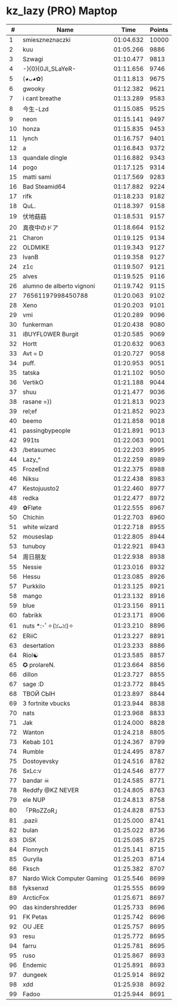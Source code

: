 # kz_lazy (PRO) Maptop

|  # | Name | Time | Points |
|-------------- | -------------- | -------------- | -------------- | 
| 1 | smieszneznaczki | 01:04.632 | 10000 | 
| 2 | kuu | 01:05.266 | 9886 | 
| 3 | Szwagi | 01:10.477 | 9813 | 
| 4 | -}{0}{0JI_SLaYeR- | 01:11.656 | 9746 | 
| 5 | (◕ᴗ◕✿) | 01:11.813 | 9675 | 
| 6 | gwooky | 01:12.382 | 9621 | 
| 7 | i cant breathe | 01:13.289 | 9583 | 
| 8 | 今生-Lzd | 01:15.085 | 9525 | 
| 9 | neon | 01:15.141 | 9497 | 
| 10 | honza | 01:15.835 | 9453 | 
| 11 | lynch | 01:16.757 | 9401 | 
| 12 | a | 01:16.843 | 9372 | 
| 13 | quandale dingle | 01:16.882 | 9343 | 
| 14 | pogo | 01:17.125 | 9314 | 
| 15 | matti sami | 01:17.569 | 9283 | 
| 16 | Bad Steamid64 | 01:17.882 | 9224 | 
| 17 | rifk | 01:18.233 | 9182 | 
| 18 | QuL. | 01:18.397 | 9158 | 
| 19 | 伏地菇菇 | 01:18.531 | 9157 | 
| 20 | 真夜中のドア | 01:18.664 | 9152 | 
| 21 | Charon | 01:19.125 | 9134 | 
| 22 | OLDMIKE | 01:19.343 | 9127 | 
| 23 | IvanB | 01:19.358 | 9127 | 
| 24 | z1c | 01:19.507 | 9121 | 
| 25 | alves | 01:19.525 | 9116 | 
| 26 | alumno de alberto vignoni | 01:19.742 | 9115 | 
| 27 | 76561197998450788 | 01:20.063 | 9102 | 
| 28 | Xeno | 01:20.203 | 9101 | 
| 29 | vmi | 01:20.289 | 9096 | 
| 30 | funkerman | 01:20.438 | 9080 | 
| 31 | iBUYFL0WER Burgit | 01:20.585 | 9069 | 
| 32 | Hortt | 01:20.632 | 9063 | 
| 33 | Avt = D | 01:20.727 | 9058 | 
| 34 | puff. | 01:20.953 | 9051 | 
| 35 | tatska | 01:21.102 | 9050 | 
| 36 | VertikO | 01:21.188 | 9044 | 
| 37 | shuu | 01:21.477 | 9036 | 
| 38 | rasane =)) | 01:21.813 | 9023 | 
| 39 | rel;ef | 01:21.852 | 9023 | 
| 40 | beemo | 01:21.858 | 9018 | 
| 41 | passingbypeople | 01:21.891 | 9013 | 
| 42 | 991ts | 01:22.063 | 9001 | 
| 43 | /betasumec | 01:22.203 | 8995 | 
| 44 | Lazy_^ | 01:22.259 | 8989 | 
| 45 | FrozeEnd | 01:22.375 | 8988 | 
| 46 | Niksu | 01:22.438 | 8983 | 
| 47 | Kestojuusto2 | 01:22.460 | 8977 | 
| 48 | redka | 01:22.477 | 8972 | 
| 49 | ✿Fløte | 01:22.555 | 8967 | 
| 50 | Chichin | 01:22.703 | 8960 | 
| 51 | white wizard | 01:22.718 | 8955 | 
| 52 | mouseslap | 01:22.805 | 8944 | 
| 53 | tunuboy | 01:22.921 | 8943 | 
| 54 | 周日朋友 | 01:22.938 | 8938 | 
| 55 | Nessie | 01:23.016 | 8932 | 
| 56 | Hessu | 01:23.085 | 8926 | 
| 57 | Purkkilo | 01:23.125 | 8921 | 
| 58 | mango | 01:23.132 | 8916 | 
| 59 | blue | 01:23.156 | 8911 | 
| 60 | fabrikk | 01:23.171 | 8906 | 
| 61 | nuts *:･ﾟ✧(ꈍᴗꈍ)✧ | 01:23.210 | 8896 | 
| 62 | ERiiC | 01:23.227 | 8891 | 
| 63 | desertation | 01:23.233 | 8886 | 
| 64 | Riol☯ | 01:23.585 | 8857 | 
| 65 | ✪ prolareN. | 01:23.664 | 8856 | 
| 66 | dillon | 01:23.727 | 8855 | 
| 67 | sage :D | 01:23.772 | 8845 | 
| 68 | ТВОЙ СЫН | 01:23.897 | 8844 | 
| 69 | 3 fortnite vbucks | 01:23.944 | 8838 | 
| 70 | nats | 01:23.968 | 8833 | 
| 71 | Jak | 01:24.000 | 8828 | 
| 72 | Wanton | 01:24.218 | 8805 | 
| 73 | Kebab 101 | 01:24.367 | 8799 | 
| 74 | Rumble | 01:24.495 | 8787 | 
| 75 | Dostoyevsky | 01:24.516 | 8782 | 
| 76 | SxLc:v | 01:24.546 | 8777 | 
| 77 | bandar ☠ | 01:24.585 | 8771 | 
| 78 | Reddfy @KZ NEVER | 01:24.805 | 8763 | 
| 79 | ele NUP | 01:24.813 | 8758 | 
| 80 | 「PRoZZoR」 | 01:24.828 | 8753 | 
| 81 | .pazii | 01:25.000 | 8741 | 
| 82 | bulan | 01:25.022 | 8736 | 
| 83 | DiSK | 01:25.085 | 8725 | 
| 84 | Flonnych | 01:25.141 | 8715 | 
| 85 | Gurylla | 01:25.203 | 8714 | 
| 86 | Fksch | 01:25.382 | 8707 | 
| 87 | Nardo Wick Computer Gaming | 01:25.546 | 8699 | 
| 88 | fyksenxd | 01:25.555 | 8699 | 
| 89 | ArcticFox | 01:25.671 | 8697 | 
| 90 | das kindershredder | 01:25.733 | 8696 | 
| 91 | FK Petas | 01:25.742 | 8696 | 
| 92 | OU JEE | 01:25.757 | 8695 | 
| 93 | resu | 01:25.772 | 8695 | 
| 94 | farru | 01:25.781 | 8695 | 
| 95 | ruso | 01:25.867 | 8693 | 
| 96 | Endemic | 01:25.891 | 8693 | 
| 97 | dungeek | 01:25.914 | 8692 | 
| 98 | xdd | 01:25.938 | 8692 | 
| 99 | Fadoo | 01:25.944 | 8691 | 

